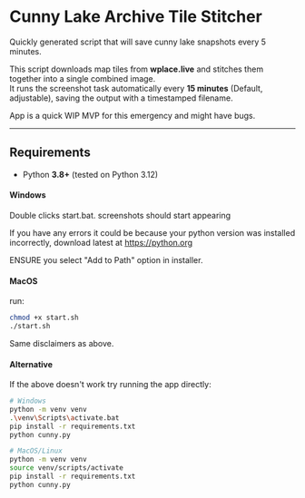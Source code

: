 # Cunny Lake Archive Tile Stitcher

Quickly generated script that will save cunny lake snapshots every 5 minutes.

This script downloads map tiles from **wplace.live** and stitches them together into a single combined image.  
It runs the screenshot task automatically every **15 minutes** (Default, adjustable), saving the output with a timestamped filename.

App is a quick WIP MVP for this emergency and might have bugs.

---

## Requirements
- Python **3.8+** (tested on Python 3.12)

#### Windows

Double clicks start.bat. screenshots should start appearing

If you have any errors it could be because your python version was installed incorrectly, download latest at https://python.org

ENSURE you select "Add to Path" option in installer.

#### MacOS

run:

```bash
chmod +x start.sh
./start.sh
```

Same disclaimers as above.


#### Alternative

If the above doesn't work try running the app directly:

```bash
# Windows
python -m venv venv
.\venv\Scripts\activate.bat
pip install -r requirements.txt
python cunny.py
```

```bash
# MacOS/Linux
python -m venv venv
source venv/scripts/activate
pip install -r requirements.txt
python cunny.py
```
